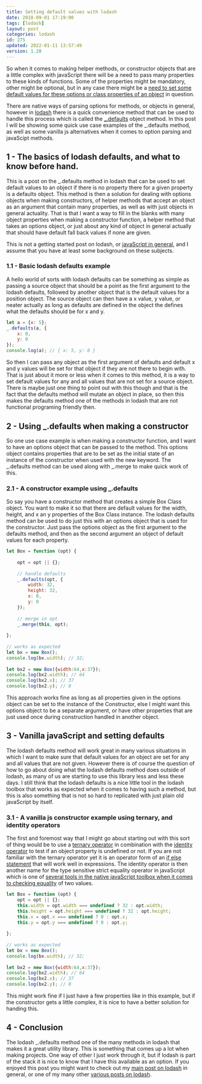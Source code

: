 ```yaml
---
title: Setting default values with lodash
date: 2018-09-01 17:19:00
tags: [lodash]
layout: post
categories: lodash
id: 275
updated: 2022-01-11 13:57:49
version: 1.20
---
```


So when it comes to making helper methods, or constructor objects that are a little complex with javaScript there will be a need to pass many properties to these kinds of functions. Some of the properties might be mandatory, other might be optional, but in any case there might be a [need to set some default values for these options or class properties of an object](https://stackoverflow.com/questions/6600868/set-default-value-of-javascript-object-attributes) in question.

There are native ways of parsing options for methods, or objects in general, however in [lodash](https://lodash.com/) there is a quick convenience method that can be used to handle this process which is called the [\_.defaults](https://lodash.com/docs/4.17.10#defaults) object method. In this post I will be showing some quick use case examples of the \_.defaults method, as well as some vanilla js alternatives when it comes to option parsing and javaScipt methods.

<!-- more -->

## 1 - The basics of lodash defaults, and what to know before hand.

This is a post on the \_.defaults method in lodash that can be used to set default values to an object if there is no property there for a given property is a defaults object. This method is then a solution for dealing with options objects when making constructors, of helper methods that accept an object as an argument that contain many properties, as well as with just objects in general actuality. That is that I want a way to fill in the blanks with many object properties when making a constructor function, a helper method that takes an options object, or just about any kind of object in general actually that should have default fall back values if none are given. 

This is not a getting started post on lodash, or [javaScript in general](/2018/11/27/js-getting-started/), and I assume that you have at least some background on these subjects.

### 1.1 - Basic lodash defaults example

A hello world of sorts with lodash defaults can be something as simple as passing a source object that should be a point as the first argument to the lodash defaults, followed by another object that is the default values for a position object. The source object can then have a x value, y value, or neater actually as long as defaults are defined in the object the defines what the defaults should be for x and y.

```js
let a = {x: 5};
_.defaults(a, {
    x: 0,
    y: 0
});
console.log(a); // { x: 5, y: 0 }
```

So then I can pass any object as the first argument of defaults and default x and y values will be set for that object if they are not there to begin with. That is just about it more or less when it comes to this method, it is a way to set default values for any and all values that are not set for a source object. There is maybe just one thing to point out with this though and that is the fact that the defaults method will mutate an object in place, so then this makes the defaults method one of the methods in lodash that are not functional programing friendly then.

## 2 - Using \_.defaults when making a constructor

So one use case example is when making a constructor function, and I want to have an options object that can be passed to the method. This options object contains properties that are to be set as the initial state of an instance of the constructor when used with the new keyword. The \_.defaults method can be used along with \_.merge to make quick work of this.

### 2.1 - A constructor example using \_.defaults

So say you have a constructor method that creates a simple Box Class object. You want to make it so that there are default values for the width, height, and x an y properties of the Box Class instance. The lodash defaults method can be used to do just this with an options object that is used for the constructor. Just pass the options object as the first argument to the defaults method, and then as the second argument an object of default values for each property.

```js
let Box = function (opt) {
 
    opt = opt || {};
 
    // handle defaults
    _.defaults(opt, {
        width: 32,
        height: 32,
        x: 0,
        y: 0
    });
 
    // merge in opt
    _.merge(this, opt);
 
};
 
// works as expected
let bx = new Box();
console.log(bx.width); // 32;
 
let bx2 = new Box({width:64,x:37});
console.log(bx2.width); // 64
console.log(bx2.x); // 37
console.log(bx2.y); // 0
```

This approach works fine as long as all properties given in the options object can be set to the instance of the Constructor, else I might want this options object to be a separate argument, or have other properties that are just used once during construction handled in another object.

## 3 - Vanilla javaScript and setting defaults

The lodash defaults method will work great in many various situations in which I want to make sure that default values for an object are set for any and all values that are not given. However there is of course the question of how to go about doing what the lodash defaults method does outside of lodash, as many of us are starting to use this library less and less these days. I still think that the lodash defaults is a nice little tool in the lodash toolbox that works as expected when it comes to having such a method, but this is also something that is not so hard to replicated with just plain old javaScript by itself.

### 3.1 - A vanilla js constructor example using ternary, and identity operators

The first and foremost way that I might go about starting out with this sort of thing would be to use a [ternary operator](https://developer.mozilla.org/en-US/docs/Web/JavaScript/Reference/Operators/Conditional_Operator) in combination with the [identity operator](https://developer.mozilla.org/en-US/docs/Web/JavaScript/Reference/Operators/Strict_equality) to test if an object property is undefined or not. If you are not familiar with the ternary operator yet it is an operator form of an [if else statement](/2019/02/25/js-javascript-if/) that will work well in expressions. The identity operator is then another name for the type sensitive strict equality operator in javaScript which is one of [several tools in the native javaScript toolbox when it comes to checking equality](/2019/02/06/js-javascript-equals/) of two values.

```js
let Box = function (opt) {
    opt = opt || {};
    this.width = opt.width === undefined ? 32 : opt.width;
    this.height = opt.height === undefined ? 32 : opt.height;
    this.x = opt.x === undefined ? 0 : opt.x;
    this.y = opt.y === undefined ? 0 : opt.y;
 
};
 
// works as expected
let bx = new Box();
console.log(bx.width); // 32;
 
let bx2 = new Box({width:64,x:37});
console.log(bx2.width); // 64
console.log(bx2.x); // 37
console.log(bx2.y); // 0
```

This might work fine if I just have a few properties like in this example, but if the constructor gets a little complex, it is nice to have a better solution for handing this.

## 4 - Conclusion

The lodash \_.defaults method one of the many methods in lodash that makes it a great utility library. This is something that comes up a lot when making projects. One way of other I just work through it, but if lodash is part of the stack it is nice to know that I have this available as an option. If you enjoyed this post you might want to check out my [main post on lodash](/2019/02/15/lodash/) in general, or one of my many other [various posts on lodash](/categories/lodash/).

